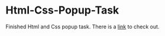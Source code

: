 # Html-Css-Popup-Task

Finished Html and Css popup task. There is a [link](https://vadiimvooo.github.io/Html-Css-Popup-Task/) to check out.